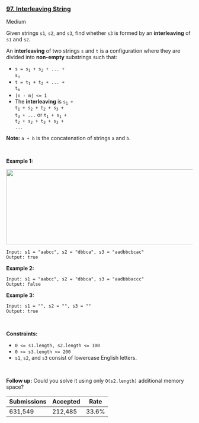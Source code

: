 ### [97. Interleaving String](https://leetcode.com/problems/interleaving-string/)

Medium

Given strings `` s1 ``, `` s2 ``, and `` s3 ``, find whether `` s3 `` is formed by an __interleaving__ of `` s1 `` and `` s2 ``.

An __interleaving__ of two strings `` s `` and `` t `` is a configuration where they are divided into __non-empty__ substrings such that:

*   <code>s = s<sub>1</sub> + s<sub>2</sub> + ... + s<sub>n</sub></code>
*   <code>t = t<sub>1</sub> + t<sub>2</sub> + ... + t<sub>m</sub></code>
*   `` |n - m| <= 1 ``
*   The __interleaving__ is <code>s<sub>1</sub> + t<sub>1</sub> + s<sub>2</sub> + t<sub>2</sub> + s<sub>3</sub> + t<sub>3</sub> + ...</code> or <code>t<sub>1</sub> + s<sub>1</sub> + t<sub>2</sub> + s<sub>2</sub> + t<sub>3</sub> + s<sub>3</sub> + ...</code>

__Note:__ `` a + b `` is the concatenation of strings `` a `` and `` b ``.

 

__Example 1:__

<img alt="" src="https://assets.leetcode.com/uploads/2020/09/02/interleave.jpg" style="width: 561px; height: 203px;"/>

```
Input: s1 = "aabcc", s2 = "dbbca", s3 = "aadbbcbcac"
Output: true
```

__Example 2:__

```
Input: s1 = "aabcc", s2 = "dbbca", s3 = "aadbbbaccc"
Output: false
```

__Example 3:__

```
Input: s1 = "", s2 = "", s3 = ""
Output: true
```

 

__Constraints:__

*   `` 0 <= s1.length, s2.length <= 100 ``
*   `` 0 <= s3.length <= 200 ``
*   `` s1 ``, `` s2 ``, and `` s3 `` consist of lowercase English letters.

 

__Follow up:__ Could you solve it using only `` O(s2.length) `` additional memory space?

| Submissions    | Accepted     | Rate   |
| -------------- | ------------ | ------ |
| 631,549 | 212,485 | 33.6% |